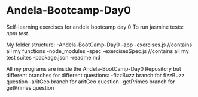 # Andela-Bootcamp-Day0
Self-learning exercises for andela bootcamp day 0
 To run jasmine tests: *npm test*

 My folder structure:
-Andela-BootCamp-Day0
    -app
       -exercises.js //contains all my functions
    -node_modules
    -spec
       -exercisesSpec.js //contains all my test suites
    -package.json
    -readme.md

All my programs are inside the Andela-BootCamp-Day0 Repository but different branches for different questions:
    -fizzBuzz branch for fizzBuzz question
    -aritGeo branch for aritGeo question
    -getPrimes branch for getPrimes question

